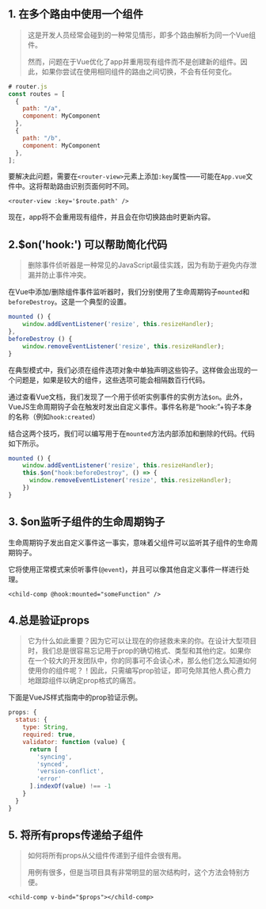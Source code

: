 ## 1. 在多个路由中使用一个组件

> 这是开发人员经常会碰到的一种常见情形，即多个路由解析为同一个Vue组件。
>
> 然而，问题在于Vue优化了app并重用现有组件而不是创建新的组件。因此，如果你尝试在使用相同组件的路由之间切换，不会有任何变化。

```js
# router.js
const routes = [
  {
    path: "/a",
    component: MyComponent
  },
  {
    path: "/b",
    component: MyComponent
  },
];
```

要解决此问题，需要在`<router-view>`元素上添加`:key`属性——可能在`App.vue`文件中。这将帮助路由识别页面何时不同。

```vue
<router-view :key='$route.path' />
```

现在，app将不会重用现有组件，并且会在你切换路由时更新内容。

## 2.$on('hook:') 可以帮助简化代码

> 删除事件侦听器是一种常见的JavaScript最佳实践，因为有助于避免内存泄漏并防止事件冲突。

在Vue中添加/删除组件事件监听器时，我们分别使用了生命周期钩子`mounted`和`beforeDestroy`。这是一个典型的设置。

```js
mounted () {
    window.addEventListener('resize', this.resizeHandler);
},
beforeDestroy () {
    window.removeEventListener('resize', this.resizeHandler);
}
```

在典型模式中，我们必须在组件选项对象中单独声明这些钩子。这样做会出现的一个问题是，如果是较大的组件，这些选项可能会相隔数百行代码。

通过查看Vue文档，我们发现了一个用于侦听实例事件的实例方法`$on`。此外，VueJS生命周期钩子会在触发时发出自定义事件。事件名称是“hook:”+钩子本身的名称（例如`hook:created`）

结合这两个技巧，我们可以编写用于在`mounted`方法内部添加和删除的代码。代码如下所示。

```js
mounted () {
    window.addEventListener('resize', this.resizeHandler);
    this.$on("hook:beforeDestroy", () => {
      window.removeEventListener('resize', this.resizeHandler);
    })
}
```

## 3. $on监听子组件的生命周期钩子

生命周期钩子发出自定义事件这一事实，意味着父组件可以监听其子组件的生命周期钩子。

它将使用正常模式来侦听事件(`@event`)，并且可以像其他自定义事件一样进行处理。

```vue
<child-comp @hook:mounted="someFunction" />
```

## 4.总是验证props

> 它为什么如此重要？因为它可以让现在的你拯救未来的你。在设计大型项目时，我们总是很容易忘记用于prop的确切格式、类型和其他约定。如果你在一个较大的开发团队中，你的同事可不会读心术，那么他们怎么知道如何使用你的组件呢？！因此，只需编写prop验证，即可免除其他人费心费力地跟踪组件以确定prop格式的痛苦。

下面是VueJS样式指南中的prop验证示例。

```js
props: {
  status: {
    type: String,
    required: true,
    validator: function (value) {
      return [
        'syncing',
        'synced',
        'version-conflict',
        'error'
      ].indexOf(value) !== -1
    }
  }
}
```

## 5. 将所有props传递给子组件

> 如何将所有props从父组件传递到子组件会很有用。
>
> 用例有很多，但是当项目具有非常明显的层次结构时，这个方法会特别方便。

```vue
<child-comp v-bind="$props"></child-comp>
```